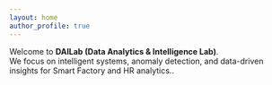 ```yaml
---
layout: home
author_profile: true
---
```


Welcome to **DAILab (Data Analytics & Intelligence Lab)**.  
We focus on intelligent systems, anomaly detection, and data-driven insights for Smart Factory and HR analytics..
